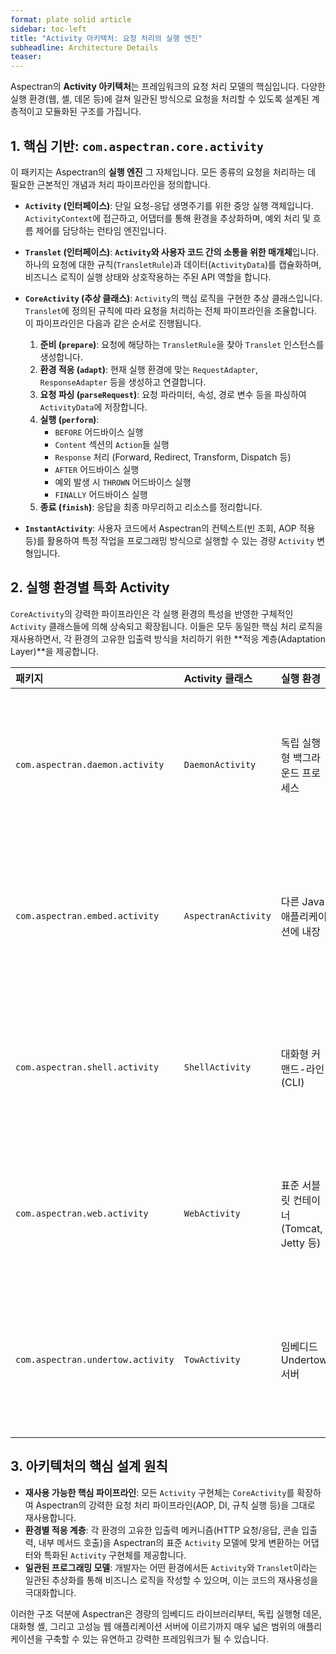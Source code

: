 ```yaml
---
format: plate solid article
sidebar: toc-left
title: "Activity 아키텍처: 요청 처리의 실행 엔진"
subheadline: Architecture Details
teaser:
---
```


Aspectran의 **Activity 아키텍처**는 프레임워크의 요청 처리 모델의 핵심입니다. 다양한 실행 환경(웹, 셸, 데몬 등)에 걸쳐 일관된 방식으로 요청을 처리할 수 있도록 설계된 계층적이고 모듈화된 구조를 가집니다.

## 1. 핵심 기반: `com.aspectran.core.activity`

이 패키지는 Aspectran의 **실행 엔진** 그 자체입니다. 모든 종류의 요청을 처리하는 데 필요한 근본적인 개념과 처리 파이프라인을 정의합니다.

-   **`Activity` (인터페이스)**: 단일 요청-응답 생명주기를 위한 중앙 실행 객체입니다. `ActivityContext`에 접근하고, 어댑터를 통해 환경을 추상화하며, 예외 처리 및 흐름 제어를 담당하는 런타임 엔진입니다.

-   **`Translet` (인터페이스)**: **`Activity`와 사용자 코드 간의 소통을 위한 매개체**입니다. 하나의 요청에 대한 규칙(`TransletRule`)과 데이터(`ActivityData`)를 캡슐화하며, 비즈니스 로직이 실행 상태와 상호작용하는 주된 API 역할을 합니다.

-   **`CoreActivity` (추상 클래스)**: `Activity`의 핵심 로직을 구현한 추상 클래스입니다. `Translet`에 정의된 규칙에 따라 요청을 처리하는 전체 파이프라인을 조율합니다. 이 파이프라인은 다음과 같은 순서로 진행됩니다.
    1.  **준비 (`prepare`)**: 요청에 해당하는 `TransletRule`을 찾아 `Translet` 인스턴스를 생성합니다.
    2.  **환경 적응 (`adapt`)**: 현재 실행 환경에 맞는 `RequestAdapter`, `ResponseAdapter` 등을 생성하고 연결합니다.
    3.  **요청 파싱 (`parseRequest`)**: 요청 파라미터, 속성, 경로 변수 등을 파싱하여 `ActivityData`에 저장합니다.
    4.  **실행 (`perform`)**:
        -   `BEFORE` 어드바이스 실행
        -   `Content` 섹션의 `Action`들 실행
        -   `Response` 처리 (Forward, Redirect, Transform, Dispatch 등)
        -   `AFTER` 어드바이스 실행
        -   예외 발생 시 `THROWN` 어드바이스 실행
        -   `FINALLY` 어드바이스 실행
    5.  **종료 (`finish`)**: 응답을 최종 마무리하고 리소스를 정리합니다.

-   **`InstantActivity`**: 사용자 코드에서 Aspectran의 컨텍스트(빈 조회, AOP 적용 등)를 활용하여 특정 작업을 프로그래밍 방식으로 실행할 수 있는 경량 `Activity` 변형입니다.

## 2. 실행 환경별 특화 Activity

`CoreActivity`의 강력한 파이프라인은 각 실행 환경의 특성을 반영한 구체적인 `Activity` 클래스들에 의해 상속되고 확장됩니다. 이들은 모두 동일한 핵심 처리 로직을 재사용하면서, 각 환경의 고유한 입출력 방식을 처리하기 위한 **적응 계층(Adaptation Layer)**을 제공합니다.

| 패키지 | Activity 클래스 | 실행 환경 | 주요 특징 및 역할 |
| :--- | :--- | :--- | :--- |
| `com.aspectran.daemon.activity` | `DaemonActivity` | 독립 실행형 백그라운드 프로세스 | **프로그래밍 방식 요청 실행**: 데몬 애플리케이션 내에서 `DaemonService.translate()` 호출을 통해 내부적으로 트랜슬릿을 실행합니다.<br>**비-웹 컨텍스트**: 웹 특화 요청/응답 객체 대신, 내부적으로 입출력을 캡처하는 `DaemonRequestAdapter`와 `DaemonResponseAdapter`를 사용합니다. |
| `com.aspectran.embed.activity` | `AspectranActivity` | 다른 Java 애플리케이션에 내장 | **프로그래밍 방식 요청 실행**: 임베딩하는 애플리케이션이 `EmbeddedAspectran.translate()` 호출을 통해 Aspectran 요청을 시작합니다.<br>**비-웹 컨텍스트**: 웹 특화 요청/응답 객체 대신, 내부적으로 입출력을 캡처하는 `EmbeddedRequestAdapter`와 `EmbeddedResponseAdapter`를 사용합니다. |
| `com.aspectran.shell.activity` | `ShellActivity` | 대화형 커맨드-라인 (CLI) | **대화형 사용자 경험**: 콘솔을 통한 직접적인 사용자 상호작용을 위해 설계되었으며, 입력 프롬프트, 환영 메시지, 출력 리다이렉션 등을 지원합니다.<br>**커맨드-라인 기반**: 파싱된 커맨드 라인 명령(`TransletCommandLine`)을 `ShellRequestAdapter`를 통해 Aspectran 트랜슬릿으로 변환하여 실행합니다. |
| `com.aspectran.web.activity` | `WebActivity` | 표준 서블릿 컨테이너 (Tomcat, Jetty 등) | **HTTP 요청/응답 처리**: 들어오는 `HttpServletRequest`를 처리하고 `HttpServletResponse`를 생성하는 데 특화되어 있습니다.<br>**서블릿 API 가교**: `HttpServletRequestAdapter`와 `HttpServletResponseAdapter`를 통해 서블릿 API와 Aspectran 코어 간의 간극을 메웁니다. |
| `com.aspectran.undertow.activity` | `TowActivity` | 임베디드 Undertow 서버 | **서블릿 없는 웹(Servlet-less Web)**: 서블릿 API를 우회하고 Undertow의 네이티브 `HttpServerExchange` 객체와 직접 통신하여 고성능을 지향합니다.<br>**어댑터 패턴**: `TowRequestAdapter`와 `TowResponseAdapter`가 `HttpServerExchange`를 표준 `Activity`가 이해할 수 있는 형태로 변환하는 어댑터 역할을 합니다. |

## 3. 아키텍처의 핵심 설계 원칙

-   **재사용 가능한 핵심 파이프라인**: 모든 `Activity` 구현체는 `CoreActivity`를 확장하여 Aspectran의 강력한 요청 처리 파이프라인(AOP, DI, 규칙 실행 등)을 그대로 재사용합니다.
-   **환경별 적응 계층**: 각 환경의 고유한 입출력 메커니즘(HTTP 요청/응답, 콘솔 입출력, 내부 메서드 호출)을 Aspectran의 표준 `Activity` 모델에 맞게 변환하는 어댑터와 특화된 `Activity` 구현체를 제공합니다.
-   **일관된 프로그래밍 모델**: 개발자는 어떤 환경에서든 `Activity`와 `Translet`이라는 일관된 추상화를 통해 비즈니스 로직을 작성할 수 있으며, 이는 코드의 재사용성을 극대화합니다.

이러한 구조 덕분에 Aspectran은 경량의 임베디드 라이브러리부터, 독립 실행형 데몬, 대화형 셸, 그리고 고성능 웹 애플리케이션 서버에 이르기까지 매우 넓은 범위의 애플리케이션을 구축할 수 있는 유연하고 강력한 프레임워크가 될 수 있습니다.
